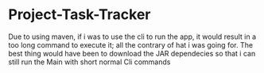 # Project-Task-Tracker

Due to using maven, if i was to use the cli to run the app, it would
result in a too long command to execute it; all the contrary of hat i
was going for.
The best thing would have been to download the JAR dependecies so that
i can still run the Main with short normal Cli commands